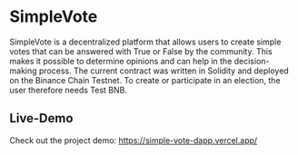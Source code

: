 # SimpleVote
SimpleVote is a decentralized platform that allows users to create simple votes that can be answered with True or False by the community. This makes it possible to determine opinions and can help in the decision-making process. The current contract was written in Solidity and deployed on the Binance Chain Testnet. To create or participate in an election, the user therefore needs Test BNB.

## Live-Demo
Check out the project demo: https://simple-vote-dapp.vercel.app/

